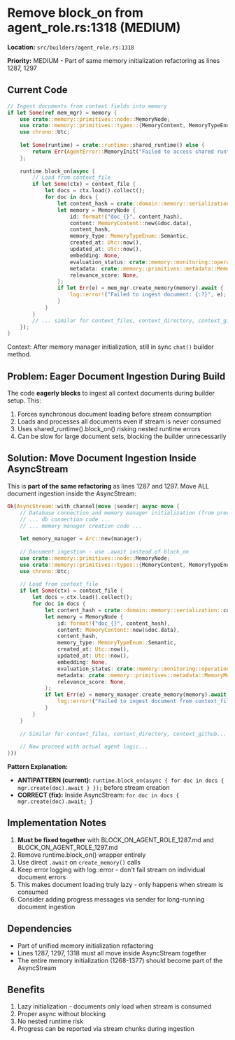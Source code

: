 # Remove block_on from agent_role.rs:1318 (MEDIUM)

**Location:** `src/builders/agent_role.rs:1318`

**Priority:** MEDIUM - Part of same memory initialization refactoring as lines 1287, 1297

## Current Code

```rust
// Ingest documents from context fields into memory
if let Some(ref mem_mgr) = memory {
    use crate::memory::primitives::node::MemoryNode;
    use crate::memory::primitives::types::{MemoryContent, MemoryTypeEnum};
    use chrono::Utc;
    
    let Some(runtime) = crate::runtime::shared_runtime() else {
        return Err(AgentError::MemoryInit("Failed to access shared runtime for document ingestion".into()));
    };
    
    runtime.block_on(async {
        // Load from context_file
        if let Some(ctx) = context_file {
            let docs = ctx.load().collect();
            for doc in docs {
                let content_hash = crate::domain::memory::serialization::content_hash(&doc.data);
                let memory = MemoryNode {
                    id: format!("doc_{}", content_hash),
                    content: MemoryContent::new(&doc.data),
                    content_hash,
                    memory_type: MemoryTypeEnum::Semantic,
                    created_at: Utc::now(),
                    updated_at: Utc::now(),
                    embedding: None,
                    evaluation_status: crate::memory::monitoring::operations::OperationStatus::Pending,
                    metadata: crate::memory::primitives::metadata::MemoryMetadata::new(),
                    relevance_score: None,
                };
                if let Err(e) = mem_mgr.create_memory(memory).await {
                    log::error!("Failed to ingest document: {:?}", e);
                }
            }
        }
        // ... similar for context_files, context_directory, context_github ...
    });
}
```

Context: After memory manager initialization, still in sync `chat()` builder method.

## Problem: Eager Document Ingestion During Build

The code **eagerly blocks** to ingest all context documents during builder setup. This:
1. Forces synchronous document loading before stream consumption
2. Loads and processes all documents even if stream is never consumed
3. Uses shared_runtime().block_on() risking nested runtime errors
4. Can be slow for large document sets, blocking the builder unnecessarily

## Solution: Move Document Ingestion Inside AsyncStream

This is **part of the same refactoring** as lines 1287 and 1297. Move ALL document ingestion inside the AsyncStream:

```rust
Ok(AsyncStream::with_channel(move |sender| async move {
    // Database connection and memory manager initialization (from previous fixes)
    // ... db connection code ...
    // ... memory manager creation code ...
    
    let memory_manager = Arc::new(manager);
    
    // Document ingestion - use .await instead of block_on
    use crate::memory::primitives::node::MemoryNode;
    use crate::memory::primitives::types::{MemoryContent, MemoryTypeEnum};
    use chrono::Utc;
    
    // Load from context_file
    if let Some(ctx) = context_file {
        let docs = ctx.load().collect();
        for doc in docs {
            let content_hash = crate::domain::memory::serialization::content_hash(&doc.data);
            let memory = MemoryNode {
                id: format!("doc_{}", content_hash),
                content: MemoryContent::new(&doc.data),
                content_hash,
                memory_type: MemoryTypeEnum::Semantic,
                created_at: Utc::now(),
                updated_at: Utc::now(),
                embedding: None,
                evaluation_status: crate::memory::monitoring::operations::OperationStatus::Pending,
                metadata: crate::memory::primitives::metadata::MemoryMetadata::new(),
                relevance_score: None,
            };
            if let Err(e) = memory_manager.create_memory(memory).await {
                log::error!("Failed to ingest document from context_file: {:?}", e);
            }
        }
    }
    
    // Similar for context_files, context_directory, context_github...
    
    // Now proceed with actual agent logic...
}))
```

**Pattern Explanation:**
- **ANTIPATTERN (current):** `runtime.block_on(async { for doc in docs { mgr.create(doc).await } });` before stream creation
- **CORRECT (fix):** Inside AsyncStream: `for doc in docs { mgr.create(doc).await; }`

## Implementation Notes

1. **Must be fixed together** with BLOCK_ON_AGENT_ROLE_1287.md and BLOCK_ON_AGENT_ROLE_1297.md
2. Remove runtime.block_on() wrapper entirely
3. Use direct `.await` on `create_memory()` calls
4. Keep error logging with log::error - don't fail stream on individual document errors
5. This makes document loading truly lazy - only happens when stream is consumed
6. Consider adding progress messages via sender for long-running document ingestion

## Dependencies

- Part of unified memory initialization refactoring
- Lines 1287, 1297, 1318 must all move inside AsyncStream together
- The entire memory initialization (1268-1377) should become part of the AsyncStream

## Benefits

1. Lazy initialization - documents only load when stream is consumed
2. Proper async without blocking
3. No nested runtime risk
4. Progress can be reported via stream chunks during ingestion
